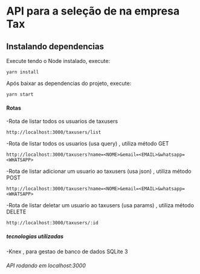 # API para a seleção de na empresa Tax

## Instalando dependencias
Execute tendo o Node instalado, execute:
```
yarn install
```
Após baixar as dependencias do projeto, execute:
```
yarn start
```

#### Rotas
 -Rota de listar todos os usuarios de taxusers
```
http://localhost:3000/taxusers/list
```
 -Rota de listar todos os usuarios (usa query) , utiliza método GET
```
http://localhost:3000/taxusers?name=<NOME>&email=<EMAIL>&whatsapp=<WHATSAPP>
```
 -Rota de listar adicionar um usuario ao taxusers  (usa json) , utiliza método POST
```
http://localhost:3000/taxusers?name=<NOME>&email=<EMAIL>&whatsapp=<WHATSAPP>
```
 -Rota de listar deletar um usuario ao taxusers (usa params) , utiliza método DELETE
```
http://localhost:3000/taxusers/:id
```
##### tecnologias utilizadas
 -Knex , para gestao de banco de dados SQLite 3

###### API rodando em localhost:3000
